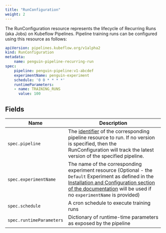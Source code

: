 ```yaml
---
title: "RunConfiguration"
weight: 2
---
```


The RunConfiguration resource represents the lifecycle of Recurring Runs (aka Jobs) on Kubeflow Pipelines.
Pipeline training runs can be configured using this resource as follows:

```yaml
apiVersion: pipelines.kubeflow.org/v1alpha2
kind: RunConfiguration
metadata:
    name: penguin-pipeline-recurring-run
spec:
    pipeline: penguin-pipeline:v1-abcdef
    experimentName: penguin-experiment
    schedule: '0 0 * * * *'
    runtimeParameters:
    - name: TRAINING_RUNS
      value: 100
```

## Fields

| Name | Description |
| --- | --- |
| `spec.pipeline` | The [identifier](../pipeline/#identifier) of the corresponding pipeline resource to run. If no version is specified, then the RunConfiguration will track the latest version of the specified pipeline. |
| `spec.experimentName` | The name of the corresponding experiment resource (Optional - the `Default` Experiment as defined in the [Installation and Configuration section of the documentation](README.md#configuration) will be used if no `experimentName` is provided) |
| `spec.schedule` | A cron schedule to execute training runs |
| `spec.runtimeParameters` | Dictionary of runtime-time parameters as exposed by the pipeline |
